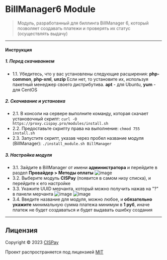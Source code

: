 # BillManager6 Module
> Модуль, разработанный для биллинга BillManager 6, который позволяет создавать платежи и проверять их статус (осуществлять выдачу)

---
#### Инструкция
##### 1. Перед скачиванием
- 1.1. Убедитесь, что у вас установлены следующие расширения: **php-common**, **php-xml**, **unzip**
Если нет, то установите их, используя пакетный менеджер своего дистрибутива. **apt** - для Ubuntu, **yum** - для CentOS
##### 2. Скачивание и установка
- 2.1. В консоли на сервере выполните команду, которая скачает установочный скрипт: ```curl -O https://proxy.cispay.pro/modules/install.sh```
- 2.2. Предоставьте скрипту права на выполнение: ```chmod 755 install.sh```
- 2.3. Запустите скрипт, указав через пробел название модуля (BillManager): ```./install_module.sh BillManager```
##### 3. Настройка модуля
- 3.1. Зайдите в BillManager от имени **администратора** и перейдите в раздел **Провайдер > Методы оплаты**
![image](https://github.com/CISPay/BillManager6Module/assets/102430482/666851de-3912-405a-a53d-fe2870f7993e)
- 3.2. Выберите модуль **CISPay** (появится в самом низу списка), и перейдите к его настройке
- 3.3. Укажите UUID мерчанта, который можно получить нажав на "?" в панели мерчанта
![image](https://github.com/CISPay/BillManager6Module/assets/102430482/ed39a026-aee6-4470-87fc-38999155fd97)
![image](https://github.com/CISPay/XenForoModule/assets/102430482/4c5f09cf-de1e-4c6b-842f-e0369764eaf0)
- 3.4. Введите название для модуля, можно любое, и **обязательно укажите** минимальную сумма платежа минимум в **1 руб**, иначе платеж не будет создаваться и будет выдавать ошибку создания

---

## Лицензия

Copyright © 2023 [CISPay](https://github.com/CISPay)

Проект распространяется под лицензией [MIT](license)
